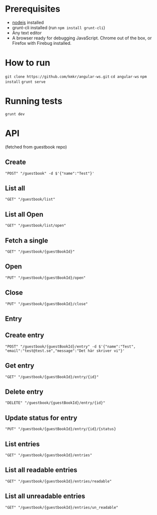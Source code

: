 # Prerequisites

* [nodejs](https://nodejs.org/) installed
* grunt-cli installed (run `npm install grunt-cli`)
* Any text editor
* A browser ready for debugging JavaScript. Chrome out of the box, or Firefox with Firebug installed.

# How to run

`git clone https://github.com/kmkr/angular-ws.git`
`cd angular-ws`
`npm install`
`grunt serve`

# Running tests

`grunt dev`

# API

(fetched from guestbook repo)

## Create
`"POST" "/guestbook" -d $'{"name":"Test"}'`

## List all
`"GET" "/guestbook/list"`

## List all Open
`"GET" "/guestbook/list/open"`

## Fetch a single
`"GET" "/guestbook/{guestBookId}"`

## Open
`"PUT" "/guestbook/{guestBookId}/open"`

## Close
`"PUT" "/guestbook/{guestBookId}/close"`

## Entry

## Create entry
`"POST" "/guestbook/{guestBookId}/entry" -d $'{"name":"Test", "email":"test@test.se","message":"Det här skriver vi"}'`

## Get entry
`"GET" "/guestbook/{guestBookId}/entry/{id}"`

## Delete entry
`"DELETE" "/guestbook/{guestBookId}/entry/{id}"`

## Update status for entry
`"PUT" "/guestbook/{guestBookId}/entry/{id}/{status}`

## List entries
`"GET" "/guestbook/{guestbookId}/entries"`

## List all readable entries
`"GET" "/guestbook/{guestbookId}/entries/readable"`

## List all unreadable entries
`"GET" "/guestbook/{guestbookId}/entries/un_readable"`
